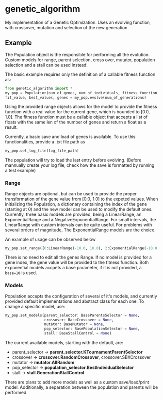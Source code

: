 # genetic_algorithm

My implementation of a Genetic Optimization. Uses an evolving function, with crossover, mutation and selection of the new generation.

## Example

The Population object is the responsible for performing all the evolution. Custom models for range, parent selection, cross over, mutator, population 
selection and a stall can be used instead.

The basic example requires only the definition of a callable fitness function as:

```python
from genetic_algorithm import *
my_pop = Population(num_of_genes, num_of_individuals, fitness_function)
fit_value, best_values, genes = my_pop.evolve(num_of_generations)
```

Using the provided range objects allows for the model to provide the fitness function with a real value for the current gene, which is bounded to [0.0, 1.0].
The fitness function must be a callable object that accepts a list of floats with the same len of the number of genes and return a float as a result.

Currently, a basic save and load of genes is available. To use this functionalities, provide a .txt file path as
```python
my_pop.set_log_file(log_file_path)
```
The population will try to load the last entry before evolving. (Before mannually create your log file, check how the save is formatted by running a test example)

### Range

Range objects are  optional, but can be used to provide the proper transformation of the gene value from [0.0, 1.0] to the expeted values. When initializing
the Population, a dictionary containing the index of the gene (starting at 0) and the new model can be used to modify the default ones. Currently, three basic 
models are provided, being a LinearRange, an ExponentialRange and a NegativeExponentialRange. For small intervals, the LinearRange with custom intervals can
be quite useful. For problems with several orders of magnitude, The ExponentialRange models are the choice.

An example of usage can be observed below

```python
my_pop.set_range({0:LinearRange(-10.0, 10.0), 2:ExponentialRange(-10.0, 10.0), 3:NegativeExponentialRange(-10.0, 10.0, base=10)})
```
 There is no need to edit all the genes Range. If no model is provided for a gene index, the gene value will be provided to the fitness function. Both
 exponential models accpets a base parameter, if it is not provided, a `base=10` is used.
 
 ### Models
 
 Population accepts the configuration of several of it's models, and currently provided default implementations and abstract class for each one. To change
 a specific model, use:
```python
my_pop.set_models(parent_selector: BaseParentsSelector = None,
                  crossover: BaseCrossover = None,
                  mutator: BaseMutator = None,
                  pop_selector: BasePopulationSelector = None,
                  stall: BaseStallControl = None)
```

The current available models, starting with the default, are:
- parent_selector -> **parent_selector.KTournamentParentSelector**
- crossover -> **crossover.RandomCrossover**, crossover.SBXCrossover
- mutator -> **mutator.AllRandom**
- pop_selector -> **population_selector.BestIndividualSelector**
- stall -> **stall.GenerationStallControl**

There are plans to add more models as well as a custom save/load/print model. Additionally, a separation between the population and parents will be performed.
 
